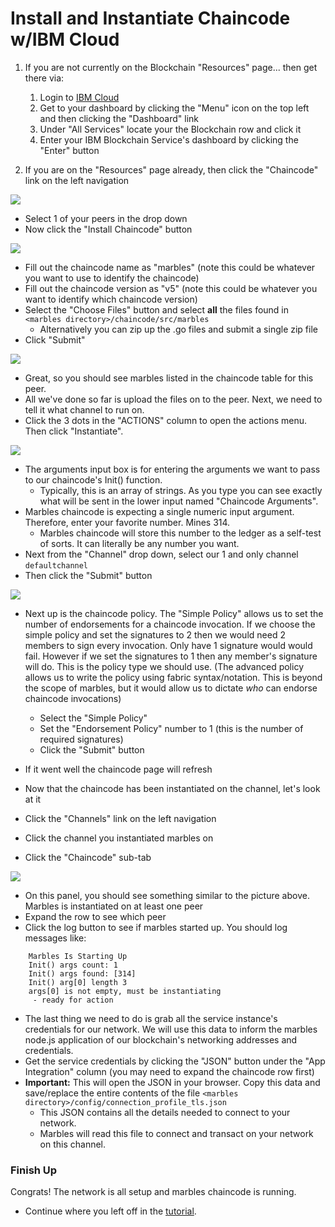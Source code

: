 # Install and Instantiate Chaincode w/IBM Cloud

1. If you are not currently on the Blockchain "Resources" page... then get there via:
    1. Login to [IBM Cloud](https://console.ng.bluemix.net)
    1. Get to your dashboard by clicking the "Menu" icon on the top left and then clicking the "Dashboard" link
    1. Under "All Services" locate your the Blockchain row and click it
    1. Enter your IBM Blockchain Service's dashboard by clicking the "Enter" button

1. If you are on the "Resources" page already, then click the "Chaincode" link on the left navigation

![](/doc_images/ibc_deploy1.png)

- Select 1 of your peers in the drop down
- Now click the "Install Chaincode" button

![](/doc_images/ibc_deploy2.png)

- Fill out the chaincode name as "marbles" (note this could be whatever you want to use to identify the chaincode)
- Fill out the chaincode version as "v5" (note this could be whatever you want to identify which chaincode version)
- Select the "Choose Files" button and select **all** the files found in `<marbles directory>/chaincode/src/marbles`
    - Alternatively you can zip up the .go files and submit a single zip file
- Click "Submit"

![](/doc_images/ibc_deploy3.png)

- Great, so you should see marbles listed in the chaincode table for this peer.
- All we've done so far is upload the files on to the peer. Next, we need to tell it what channel to run on.
- Click the 3 dots in the "ACTIONS" column to open the actions menu. Then click "Instantiate".

![](/doc_images/ibc_deploy4.png)

- The arguments input box is for entering the arguments we want to pass to our chaincode's Init() function.
    - Typically, this is an array of strings.  As you type you can see exactly what will be sent in the lower input named "Chaincode Arguments".
- Marbles chaincode is expecting a single numeric input argument. Therefore, enter your favorite number. Mines 314.
    - Marbles chaincode will store this number to the ledger as a self-test of sorts. It can literally be any number you want.
- Next from the "Channel" drop down, select our 1 and only channel `defaultchannel`
- Then click the "Submit" button

![](/doc_images/ibc_deploy5.png)
- Next up is the chaincode policy. The "Simple Policy" allows us to set the number of endorsements for a chaincode invocation. If we choose the simple policy and set the signatures to 2 then we would need 2 members to sign every invocation. Only have 1 signature would would fail. However if we set the signatures to 1 then any member's signature will do. This is the policy type we should use. (The advanced policy allows us to write the policy using fabric syntax/notation. This is beyond the scope of marbles, but it would allow us to dictate _who_ can endorse chaincode invocations)
	- Select the "Simple Policy"
	- Set the "Endorsement Policy" number to 1 (this is the number of required signatures)
	- Click the "Submit" button
- If it went well the chaincode page will refresh

- Now that the chaincode has been instantiated on the channel, let's look at it
- Click the "Channels" link on the left navigation
- Click the channel you instantiated marbles on
- Click the "Chaincode" sub-tab

![](/doc_images/ibc_deploy6.png)

- On this panel, you should see something similar to the picture above.  Marbles is instantiated on at least one peer
- Expand the row to see which peer
- Click the log button to see if marbles started up. You should log messages like:

```
    Marbles Is Starting Up
    Init() args count: 1
    Init() args found: [314]
    Init() arg[0] length 3
    args[0] is not empty, must be instantiating
     - ready for action
```

- The last thing we need to do is grab all the service instance's credentials for our network. We will use this data to inform the marbles node.js application of our blockchain's networking addresses and credentials.
- Get the service credentials by clicking the "JSON" button under the "App Integration" column (you may need to expand the chaincode row first)
- **Important:** This will open the JSON in your browser. Copy this data and save/replace the entire contents of the file `<marbles directory>/config/connection_profile_tls.json`
  - This JSON contains all the details needed to connect to your network.
  - Marbles will read this file to connect and transact on your network on this channel.

### Finish Up

Congrats! The network is all setup and marbles chaincode is running.

- Continue where you left off in the [tutorial](../README.md#hostmarbles).
